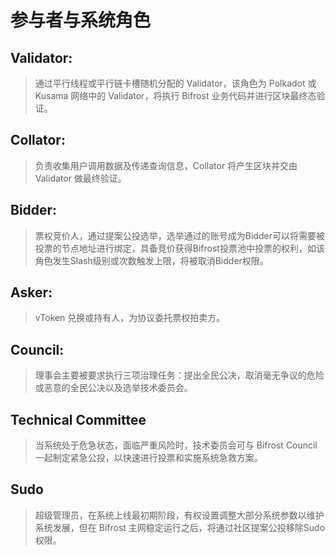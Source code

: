 # 参与者与系统角色

## Validator:

> 通过平行线程或平行链卡槽随机分配的 Validator，该角色为 Polkadot 或 Kusama 网络中的 Validator，将执行 Bifrost 业务代码并进行区块最终态验证。

## Collator:

> 负责收集用户调用数据及传递查询信息，Collator 将产生区块并交由 Validator 做最终验证。

## Bidder:

> 票权竞价人，通过提案公投选举，选举通过的账号成为Bidder可以将需要被投票的节点地址进行绑定，具备竞价获得Bifrost投票池中投票的权利，如该角色发生Slash级别或次数触发上限，将被取消Bidder权限。

## Asker:

> vToken 兑换或持有人，为协议委托票权拍卖方。

## Council:

> 理事会主要被要求执行三项治理任务：提出全民公决，取消毫无争议的危险或恶意的全民公决以及选举技术委员会。

## Technical Committee

> 当系统处于危急状态，面临严重风险时，技术委员会可与 Bifrost Council 一起制定紧急公投，以快速进行投票和实施系统急救方案。

## Sudo

> 超级管理员，在系统上线最初期阶段，有权设置调整大部分系统参数以维护系统发展，但在 Bifrost 主网稳定运行之后，将通过社区提案公投移除Sudo权限。

